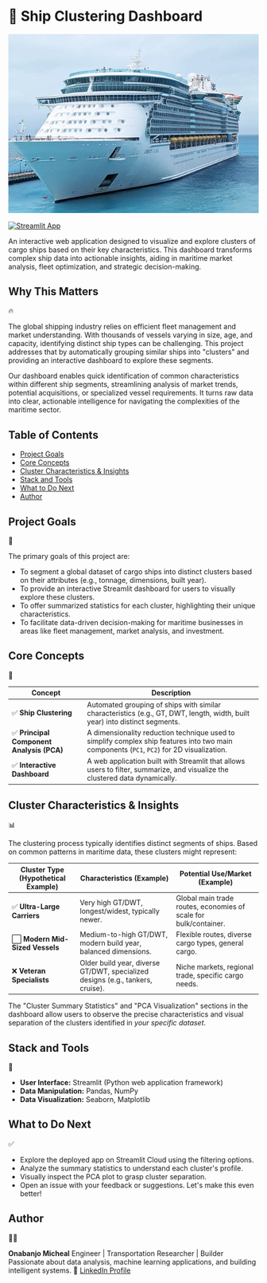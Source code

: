 # 🚢 Ship Clustering Dashboard

![Vacation Image](https://github.com/Onabanjomicheal/Cargo-Ship-Dashboard/blob/main/Vacation.png)


[![Streamlit App](https://static.streamlit.io/badges/streamlit_badge_black_white.svg)](https://cargo-ship-dashboard-5jtfekecvvhjrjcksewmve.streamlit.app/)

An interactive web application designed to visualize and explore clusters of cargo ships based on their key characteristics. This dashboard transforms complex ship data into actionable insights, aiding in maritime market analysis, fleet optimization, and strategic decision-making.

## Why This Matters
🔥

The global shipping industry relies on efficient fleet management and market understanding. With thousands of vessels varying in size, age, and capacity, identifying distinct ship types can be challenging. This project addresses that by automatically grouping similar ships into "clusters" and providing an interactive dashboard to explore these segments.

Our dashboard enables quick identification of common characteristics within different ship segments, streamlining analysis of market trends, potential acquisitions, or specialized vessel requirements. It turns raw data into clear, actionable intelligence for navigating the complexities of the maritime sector.

## Table of Contents

- [Project Goals](#project-goals)
- [Core Concepts](#core-concepts)
- [Cluster Characteristics & Insights](#cluster-characteristics--insights)
- [Stack and Tools](#stack-and-tools)
- [What to Do Next](#what-to-do-next)
- [Author](#author)

## Project Goals
🎯

The primary goals of this project are:

- To segment a global dataset of cargo ships into distinct clusters based on their attributes (e.g., tonnage, dimensions, built year).
- To provide an interactive Streamlit dashboard for users to visually explore these clusters.
- To offer summarized statistics for each cluster, highlighting their unique characteristics.
- To facilitate data-driven decision-making for maritime businesses in areas like fleet management, market analysis, and investment.

## Core Concepts
🧠

| Concept | Description |
| --------------------- | ------------------------------------------------------------------------------------------------------------- |
| ✅ **Ship Clustering** | Automated grouping of ships with similar characteristics (e.g., GT, DWT, length, width, built year) into distinct segments. |
| ✅ **Principal Component Analysis (PCA)** | A dimensionality reduction technique used to simplify complex ship features into two main components (`PC1`, `PC2`) for 2D visualization. |
| ✅ **Interactive Dashboard** | A web application built with Streamlit that allows users to filter, summarize, and visualize the clustered data dynamically. |

## Cluster Characteristics & Insights
📊

The clustering process typically identifies distinct segments of ships. Based on common patterns in maritime data, these clusters might represent:

| Cluster Type (Hypothetical Example) | Characteristics (Example) | Potential Use/Market (Example) |
|---|---|---|
| ✅ **Ultra-Large Carriers** | Very high GT/DWT, longest/widest, typically newer. | Global main trade routes, economies of scale for bulk/container. |
| ⬜ **Modern Mid-Sized Vessels** | Medium-to-high GT/DWT, modern build year, balanced dimensions. | Flexible routes, diverse cargo types, general cargo. |
| ❌ **Veteran Specialists** | Older build year, diverse GT/DWT, specialized designs (e.g., tankers, cruise). | Niche markets, regional trade, specific cargo needs. |

The "Cluster Summary Statistics" and "PCA Visualization" sections in the dashboard allow users to observe the precise characteristics and visual separation of the clusters identified in *your specific dataset*.

## Stack and Tools
🧰

- **User Interface:** Streamlit (Python web application framework)
- **Data Manipulation:** Pandas, NumPy
- **Data Visualization:** Seaborn, Matplotlib

## What to Do Next
✅

- Explore the deployed app on Streamlit Cloud using the filtering options.
- Analyze the summary statistics to understand each cluster's profile.
- Visually inspect the PCA plot to grasp cluster separation.
- Open an issue with your feedback or suggestions. Let's make this even better!

## Author
👨‍💻

**Onabanjo Micheal**
Engineer | Transportation Researcher | Builder
Passionate about data analysis, machine learning applications, and building intelligent systems.
🔗 [LinkedIn Profile](https://www.linkedin.com/in/micheal-onabanjo/)
